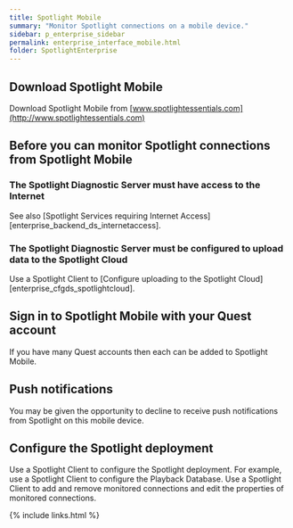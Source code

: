 ```yaml
---
title: Spotlight Mobile
summary: "Monitor Spotlight connections on a mobile device."
sidebar: p_enterprise_sidebar
permalink: enterprise_interface_mobile.html
folder: SpotlightEnterprise
---
```



## Download Spotlight Mobile
Download Spotlight Mobile from [www.spotlightessentials.com](http://www.spotlightessentials.com)


## Before you can monitor Spotlight connections from Spotlight Mobile

### The Spotlight Diagnostic Server must have access to the Internet
See also [Spotlight Services requiring Internet Access][enterprise_backend_ds_internetaccess].

### The Spotlight Diagnostic Server must be configured to upload data to the Spotlight Cloud
Use a Spotlight Client to [Configure uploading to the Spotlight Cloud][enterprise_cfgds_spotlightcloud].

## Sign in to Spotlight Mobile with your Quest account
If you have many Quest accounts then each can be added to Spotlight Mobile.


## Push notifications
You may be given the opportunity to decline to receive push notifications from Spotlight on this mobile device.


## Configure the Spotlight deployment
Use a Spotlight Client to configure the Spotlight deployment. For example, use a Spotlight Client to configure the Playback Database. Use a Spotlight Client to add and remove monitored connections and edit the properties of monitored connections.

{% include links.html %}
